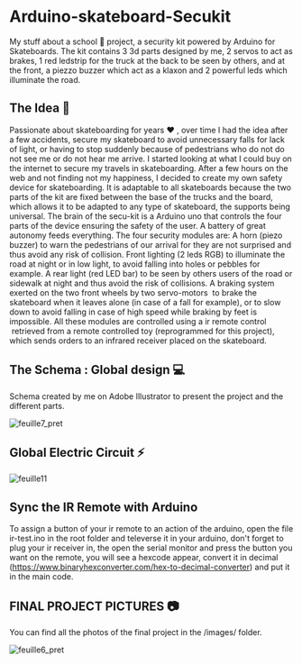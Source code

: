 # Arduino-skateboard-Secukit

My stuff about a school 🏫 project, a security kit powered by Arduino for Skateboards.
The kit contains 3 3d parts designed by me, 2 servos to act as brakes, 1 red ledstrip for the truck at the back to be seen by others, and at the front, a piezzo buzzer which act as a klaxon and 2 powerful leds which illuminate the road.

## The Idea 🚀 
Passionate about skateboarding for years ❤ , over time I had the idea
after a few accidents, secure my skateboard to avoid unnecessary falls
for lack of light, or having to stop suddenly because of pedestrians who do not
do not see me or do not hear me arrive.
I started looking at what I could buy on the internet to secure
my travels in skateboarding. After a few hours on the web and not finding
not my happiness, I decided to create my own
safety device for skateboarding.
It is adaptable to all skateboards because the two parts of the kit are fixed between
the base of the trucks and the board, which allows it to be adapted to any type of
skateboard, the supports being universal.
The brain of the secu-kit is a Arduino uno that controls the four parts of the
device ensuring the safety of the user.
A battery of great autonomy feeds everything.
The four security modules are:
A horn (piezo buzzer) to warn the pedestrians of our arrival for
they are not surprised and thus avoid any risk of collision.
Front lighting (2 leds RGB) to illuminate the road at night or in low light,
to avoid falling into holes or pebbles for example.
A rear light (red LED bar) to be seen by others
users of the road or sidewalk at night and thus avoid the risk of collisions.
A braking system exerted on the two front wheels by two servo-motors
 to brake the skateboard when it leaves alone (in case of a fall for example), or
to slow down to avoid falling in case of high speed while braking by
feet is impossible.
All these modules are controlled using a ir remote control
 retrieved from a remote controlled toy (reprogrammed for this project), which
sends orders to an infrared receiver placed on the skateboard.

## The Schema : Global design 💻

Schema created by me on Adobe Illustrator to present the project and the different parts.

![feuille7_pret](https://user-images.githubusercontent.com/10677178/35770006-23f8ad20-0914-11e8-84f2-7b3709b7ee62.png)

## Global Electric Circuit ⚡

![feuille11](https://user-images.githubusercontent.com/10677178/35777591-018cbd60-09b1-11e8-910f-59c941b77491.JPG)

## Sync the IR Remote with Arduino

To assign a button of your ir remote to an action of the arduino, open the file ir-test.ino in the root folder and televerse it in your arduino, don't forget to plug your ir receiver in, the open the serial monitor and press the button you want on the remote, you will see a hexcode appear, convert it in decimal (https://www.binaryhexconverter.com/hex-to-decimal-converter) and put it in the main code.

## FINAL PROJECT PICTURES 📷

You can find all the photos of the final project in the /images/ folder.

![feuille6_pret](https://user-images.githubusercontent.com/10677178/35777617-7722655c-09b1-11e8-9be9-9c9d1fef11cd.png)


